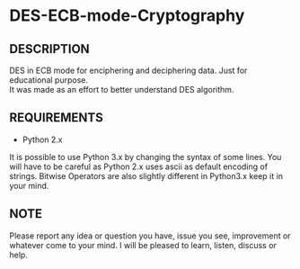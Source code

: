 # DES-ECB-mode-Cryptography
  
  
## DESCRIPTION
DES in ECB mode for enciphering and deciphering data. Just for educational purpose.  
It was made as an effort to better understand DES algorithm.

## REQUIREMENTS
- Python 2.x  
  
It is possible to use Python 3.x by changing the syntax of some lines. You will have to be careful as Python 2.x uses ascii as default encoding of strings. Bitwise Operators are  also slightly different in Python3.x keep it in your mind.

## NOTE
Please report any idea or question you have, issue you see, improvement or whatever come to your mind. I will be pleased to learn, listen, discuss or help.
